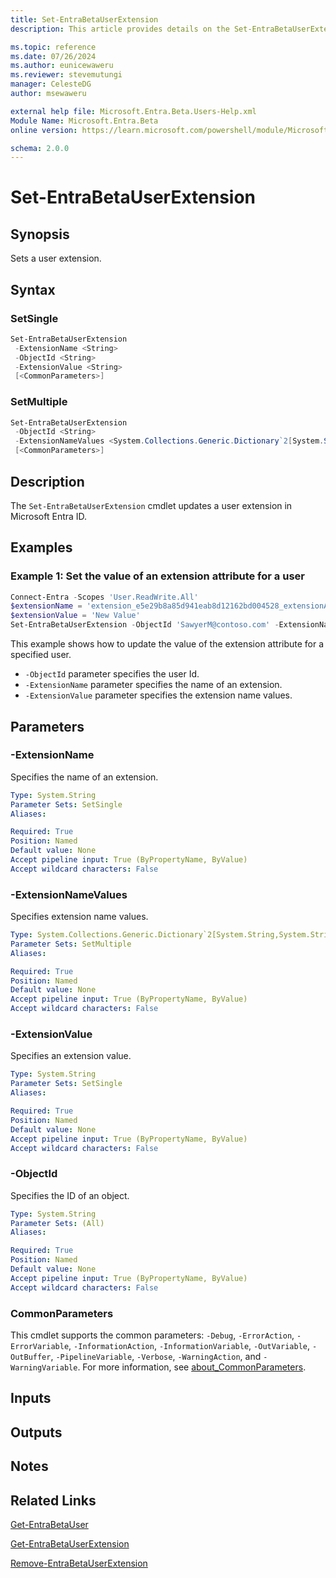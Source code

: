 ```yaml
---
title: Set-EntraBetaUserExtension
description: This article provides details on the Set-EntraBetaUserExtension command.

ms.topic: reference
ms.date: 07/26/2024
ms.author: eunicewaweru
ms.reviewer: stevemutungi
manager: CelesteDG
author: msewaweru

external help file: Microsoft.Entra.Beta.Users-Help.xml
Module Name: Microsoft.Entra.Beta
online version: https://learn.microsoft.com/powershell/module/Microsoft.Entra.Beta/Set-EntraBetaUserExtension

schema: 2.0.0
---
```


# Set-EntraBetaUserExtension

## Synopsis

Sets a user extension.

## Syntax

### SetSingle

```powershell
Set-EntraBetaUserExtension
 -ExtensionName <String>
 -ObjectId <String>
 -ExtensionValue <String>
 [<CommonParameters>]
```

### SetMultiple

```powershell
Set-EntraBetaUserExtension
 -ObjectId <String>
 -ExtensionNameValues <System.Collections.Generic.Dictionary`2[System.String,System.String]>
 [<CommonParameters>]
```

## Description

The `Set-EntraBetaUserExtension` cmdlet updates a user extension in Microsoft Entra ID.

## Examples

### Example 1: Set the value of an extension attribute for a user

```powershell
Connect-Entra -Scopes 'User.ReadWrite.All'
$extensionName = 'extension_e5e29b8a85d941eab8d12162bd004528_extensionAttribute8'
$extensionValue = 'New Value'
Set-EntraBetaUserExtension -ObjectId 'SawyerM@contoso.com' -ExtensionName $extensionName -ExtensionValue $extensionValue
```

This example shows how to update the value of the extension attribute for a specified user.

- `-ObjectId` parameter specifies the user Id.
- `-ExtensionName` parameter specifies the name of an extension.
- `-ExtensionValue` parameter specifies the extension name values.

## Parameters

### -ExtensionName

Specifies the name of an extension.

```yaml
Type: System.String
Parameter Sets: SetSingle
Aliases:

Required: True
Position: Named
Default value: None
Accept pipeline input: True (ByPropertyName, ByValue)
Accept wildcard characters: False
```

### -ExtensionNameValues

Specifies extension name values.

```yaml
Type: System.Collections.Generic.Dictionary`2[System.String,System.String]
Parameter Sets: SetMultiple
Aliases:

Required: True
Position: Named
Default value: None
Accept pipeline input: True (ByPropertyName, ByValue)
Accept wildcard characters: False
```

### -ExtensionValue

Specifies an extension value.

```yaml
Type: System.String
Parameter Sets: SetSingle
Aliases:

Required: True
Position: Named
Default value: None
Accept pipeline input: True (ByPropertyName, ByValue)
Accept wildcard characters: False
```

### -ObjectId

Specifies the ID of an object.

```yaml
Type: System.String
Parameter Sets: (All)
Aliases:

Required: True
Position: Named
Default value: None
Accept pipeline input: True (ByPropertyName, ByValue)
Accept wildcard characters: False
```

### CommonParameters

This cmdlet supports the common parameters: `-Debug`, `-ErrorAction`, `-ErrorVariable`, `-InformationAction`, `-InformationVariable`, `-OutVariable`, `-OutBuffer`, `-PipelineVariable`, `-Verbose`, `-WarningAction`, and `-WarningVariable`. For more information, see [about_CommonParameters](https://go.microsoft.com/fwlink/?LinkID=113216).

## Inputs

## Outputs

## Notes

## Related Links

[Get-EntraBetaUser](Get-EntraBetaUser.md)

[Get-EntraBetaUserExtension](Get-EntraBetaUserExtension.md)

[Remove-EntraBetaUserExtension](Remove-EntraBetaUserExtension.md)
